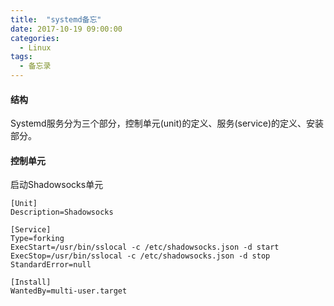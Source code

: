 ```yaml
---
title:  "systemd备忘"
date: 2017-10-19 09:00:00
categories:
  - Linux
tags:
  - 备忘录
---
```



####  结构
Systemd服务分为三个部分，控制单元(unit)的定义、服务(service)的定义、安装部分。

####  控制单元

启动Shadowsocks单元

```
[Unit]
Description=Shadowsocks

[Service]
Type=forking
ExecStart=/usr/bin/sslocal -c /etc/shadowsocks.json -d start
ExecStop=/usr/bin/sslocal -c /etc/shadowsocks.json -d stop
StandardError=null

[Install]
WantedBy=multi-user.target
```

